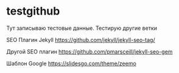 # testgithub
 
Тут записываю тестовые данные.
Тестирую другие ветки

SEO Плагин Jekyll
https://github.com/jekyll/jekyll-seo-tag/

Другой SEO плагин
https://github.com/pmarsceill/jekyll-seo-gem

Шаблон Google
https://slidesgo.com/theme/zeemo

